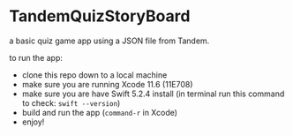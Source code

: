 # TandemQuizStoryBoard
a basic quiz game app using a JSON file from Tandem.

to run the app:
- clone this repo down to a local machine
- make sure you are running Xcode 11.6 (11E708)
- make sure you are have Swift 5.2.4 install (in terminal run this command to check: `swift --version`)
- build and run the app (`command-r` in Xcode)
- enjoy!
